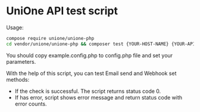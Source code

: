 # UniOne API test script

Usage:

```bash
compose require unione/unione-php
cd vendor/unione/unione-php && composer test {YOUR-HOST-NAME} {YOUR-API-KEY}
```
You should copy example.config.php to config.php file and set your parameters.

With the help of this script, you can test Email send and Webhook set methods:
* If the check is successful. The script returns status code 0.
* If has error, script shows error message and return status code with error counts.
